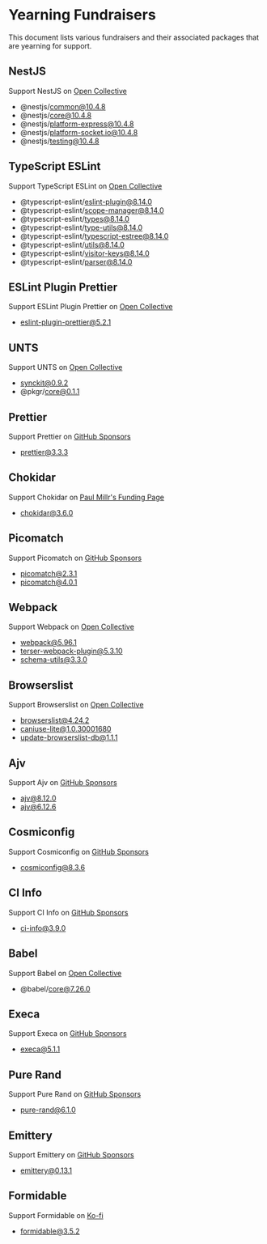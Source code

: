 # Yearning Fundraisers

This document lists various fundraisers and their associated packages that are yearning for support.

## NestJS
Support NestJS on [Open Collective](https://opencollective.com/nest)
- @nestjs/common@10.4.8
- @nestjs/core@10.4.8
- @nestjs/platform-express@10.4.8
- @nestjs/platform-socket.io@10.4.8
- @nestjs/testing@10.4.8

## TypeScript ESLint
Support TypeScript ESLint on [Open Collective](https://opencollective.com/typescript-eslint)
- @typescript-eslint/eslint-plugin@8.14.0
- @typescript-eslint/scope-manager@8.14.0
- @typescript-eslint/types@8.14.0
- @typescript-eslint/type-utils@8.14.0
- @typescript-eslint/typescript-estree@8.14.0
- @typescript-eslint/utils@8.14.0
- @typescript-eslint/visitor-keys@8.14.0
- @typescript-eslint/parser@8.14.0

## ESLint Plugin Prettier
Support ESLint Plugin Prettier on [Open Collective](https://opencollective.com/eslint-plugin-prettier)
- eslint-plugin-prettier@5.2.1

## UNTS
Support UNTS on [Open Collective](https://opencollective.com/unts)
- synckit@0.9.2
- @pkgr/core@0.1.1

## Prettier
Support Prettier on [GitHub Sponsors](https://github.com/prettier/prettier?sponsor=1)
- prettier@3.3.3

## Chokidar
Support Chokidar on [Paul Millr's Funding Page](https://paulmillr.com/funding/)
- chokidar@3.6.0

## Picomatch
Support Picomatch on [GitHub Sponsors](https://github.com/sponsors/jonschlinkert)
- picomatch@2.3.1
- picomatch@4.0.1

## Webpack
Support Webpack on [Open Collective](https://opencollective.com/webpack)
- webpack@5.96.1
- terser-webpack-plugin@5.3.10
- schema-utils@3.3.0

## Browserslist
Support Browserslist on [Open Collective](https://opencollective.com/browserslist)
- browserslist@4.24.2
- caniuse-lite@1.0.30001680
- update-browserslist-db@1.1.1

## Ajv
Support Ajv on [GitHub Sponsors](https://github.com/sponsors/epoberezkin)
- ajv@8.12.0
- ajv@6.12.6

## Cosmiconfig
Support Cosmiconfig on [GitHub Sponsors](https://github.com/sponsors/d-fischer)
- cosmiconfig@8.3.6

## CI Info
Support CI Info on [GitHub Sponsors](https://github.com/sponsors/sibiraj-s)
- ci-info@3.9.0

## Babel
Support Babel on [Open Collective](https://opencollective.com/babel)
- @babel/core@7.26.0

## Execa
Support Execa on [GitHub Sponsors](https://github.com/sindresorhus/execa?sponsor=1)
- execa@5.1.1

## Pure Rand
Support Pure Rand on [GitHub Sponsors](https://github.com/sponsors/dubzzz)
- pure-rand@6.1.0

## Emittery
Support Emittery on [GitHub Sponsors](https://github.com/sindresorhus/emittery?sponsor=1)
- emittery@0.13.1

## Formidable
Support Formidable on [Ko-fi](https://ko-fi.com/tunnckoCore/commissions)
- formidable@3.5.2


